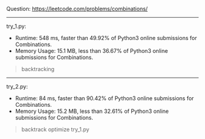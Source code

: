 Question: https://leetcode.com/problems/combinations/

---

try_1.py:
* Runtime: 548 ms, faster than 49.92% of Python3 online submissions for Combinations.
* Memory Usage: 15.1 MB, less than 36.67% of Python3 online submissions for Combinations.

> backtracking

---

try_2.py:
* Runtime: 84 ms, faster than 90.42% of Python3 online submissions for Combinations.
* Memory Usage: 15.2 MB, less than 32.61% of Python3 online submissions for Combinations.

> backtrack
> optimize try_1.py
